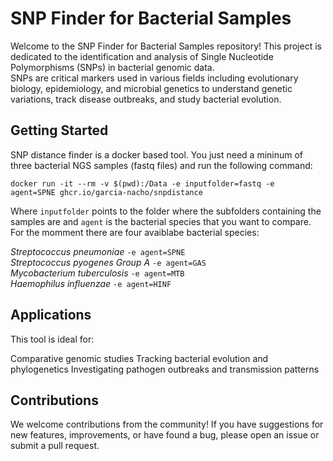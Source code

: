 # SNP Finder for Bacterial Samples
Welcome to the SNP Finder for Bacterial Samples repository! 
This project is dedicated to the identification and analysis of Single Nucleotide Polymorphisms (SNPs) in bacterial genomic data.    
SNPs are critical markers used in various fields including evolutionary biology, epidemiology, and microbial genetics to understand genetic variations, track disease outbreaks, and study bacterial evolution.   

## Getting Started   
SNP distance finder is a docker based tool. 
You just need a mininum of three bacterial NGS samples (fastq files) and run the following command:
   
<code>docker run -it --rm -v $(pwd):/Data -e inputfolder=fastq -e agent=SPNE ghcr.io/garcia-nacho/snpdistance</code>     
   
Where <code>inputfolder</code> points to the folder where the subfolders containing the samples are and <code>agent</code> is the bacterial species that you want to compare.     
For the momment there are four avaiblabe bacterial species:     
   
*Streptococcus pneumoniae* <code>-e agent=SPNE</code>   
*Streptococcus pyogenes Group A* <code>-e agent=GAS</code>   
*Mycobacterium tuberculosis* <code>-e agent=MTB</code>   
*Haemophilus influenzae* <code>-e agent=HINF</code>
   
## Applications   
This tool is ideal for:   

Comparative genomic studies
Tracking bacterial evolution and phylogenetics
Investigating pathogen outbreaks and transmission patterns

## Contributions   
We welcome contributions from the community! If you have suggestions for new features, improvements, or have found a bug, please open an issue or submit a pull request.

